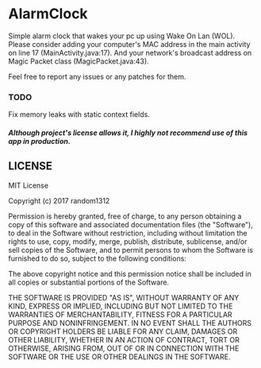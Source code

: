 # AlarmClock

Simple alarm clock that wakes your pc up using Wake On Lan (WOL). Please consider adding your computer's
MAC address in the main activity on line 17 (MainActivity.java:17). And your network's broadcast address
on Magic Packet class (MagicPacket.java:43).

Feel free to report any issues or any patches for them.

### TODO

Fix memory leaks with static context fields.

##### Although project's license allows it, I highly not recommend use of this app in production.

## LICENSE

MIT License

Copyright (c) 2017 random1312

Permission is hereby granted, free of charge, to any person obtaining a copy
of this software and associated documentation files (the "Software"), to deal
in the Software without restriction, including without limitation the rights
to use, copy, modify, merge, publish, distribute, sublicense, and/or sell
copies of the Software, and to permit persons to whom the Software is
furnished to do so, subject to the following conditions:

The above copyright notice and this permission notice shall be included in all
copies or substantial portions of the Software.

THE SOFTWARE IS PROVIDED "AS IS", WITHOUT WARRANTY OF ANY KIND, EXPRESS OR
IMPLIED, INCLUDING BUT NOT LIMITED TO THE WARRANTIES OF MERCHANTABILITY,
FITNESS FOR A PARTICULAR PURPOSE AND NONINFRINGEMENT. IN NO EVENT SHALL THE
AUTHORS OR COPYRIGHT HOLDERS BE LIABLE FOR ANY CLAIM, DAMAGES OR OTHER
LIABILITY, WHETHER IN AN ACTION OF CONTRACT, TORT OR OTHERWISE, ARISING FROM,
OUT OF OR IN CONNECTION WITH THE SOFTWARE OR THE USE OR OTHER DEALINGS IN THE
SOFTWARE.
